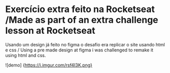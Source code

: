 # Exercício extra feito na Rocketseat /Made as part of an extra challenge lesson at Rocketseat
Usando um design já feito no figma o desafio era replicar o site usando html e css / Using a pre made design at figma i was challenged to remake it using html and css.

![demo] {https://i.imgur.com/rsf4I3K.png}
